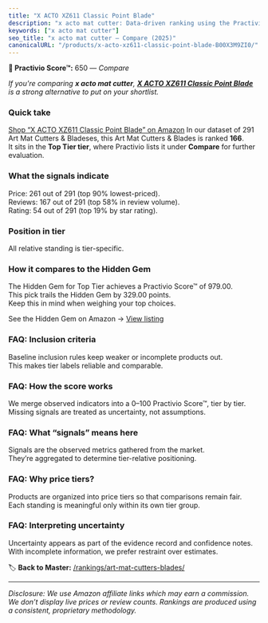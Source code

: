```yaml
---
title: "X ACTO XZ611 Classic Point Blade"
description: "x acto mat cutter: Data-driven ranking using the Practivio Score™. Positioned by quality, value, demand, findability, momentum."
keywords: ["x acto mat cutter"]
seo_title: "x acto mat cutter — Compare (2025)"
canonicalURL: "/products/x-acto-xz611-classic-point-blade-B00X3M9ZI0/"
---
```


**🛒 Practivio Score™:** 650 — _Compare_


*If you're comparing **x acto mat cutter**, **[X ACTO XZ611 Classic Point Blade](https://www.amazon.com/dp/B00X3M9ZI0?tag=practivio-20)** is a strong alternative to put on your shortlist.*
### Quick take
[Shop “X ACTO XZ611 Classic Point Blade” on Amazon](https://www.amazon.com/dp/B00X3M9ZI0?tag=practivio-20)
In our dataset of 291 Art Mat Cutters & Bladeses, this Art Mat Cutters & Blades is ranked **166**.  
It sits in the **Top Tier tier**, where Practivio lists it under **Compare** for further evaluation.

### What the signals indicate
Price: 261 out of 291 (top 90% lowest-priced).  
Reviews: 167 out of 291 (top 58% in review volume).  
Rating: 54 out of 291 (top 19% by star rating).  

### Position in tier
All relative standing is tier-specific.

### How it compares to the Hidden Gem
The Hidden Gem for Top Tier achieves a Practivio Score™ of 979.00.  
This pick trails the Hidden Gem by 329.00 points.  
Keep this in mind when weighing your top choices.  

See the Hidden Gem on Amazon → [View listing](https://www.amazon.com/dp/B08XJKWGSS?tag=practivio-20)

### FAQ: Inclusion criteria
Baseline inclusion rules keep weaker or incomplete products out.  
This makes tier labels reliable and comparable.

### FAQ: How the score works
We merge observed indicators into a 0–100 Practivio Score™, tier by tier.  
Missing signals are treated as uncertainty, not assumptions.

### FAQ: What “signals” means here
Signals are the observed metrics gathered from the market.  
They’re aggregated to determine tier-relative positioning.

### FAQ: Why price tiers?
Products are organized into price tiers so that comparisons remain fair.  
Each standing is meaningful only within its own tier group.

### FAQ: Interpreting uncertainty
Uncertainty appears as part of the evidence record and confidence notes.  
With incomplete information, we prefer restraint over estimates.

<!-- Missing template for Compare/CompareWithinPriceClass -->


🏷️ **Back to Master:** [/rankings/art-mat-cutters-blades/](/rankings/art-mat-cutters-blades/)

---
_Disclosure: We use Amazon affiliate links which may earn a commission. We don’t display live prices or review counts. Rankings are produced using a consistent, proprietary methodology._
